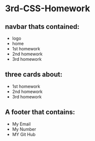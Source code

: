 # 3rd-CSS-Homework
## navbar thats contained:
- logo 
- home 
- 1st homework
- 2nd homework
- 3rd homework
## three cards about:
- 1st homework
- 2nd homework
- 3rd homework
## A footer that contains:
- My Email
- My Number
- MY Git Hub
